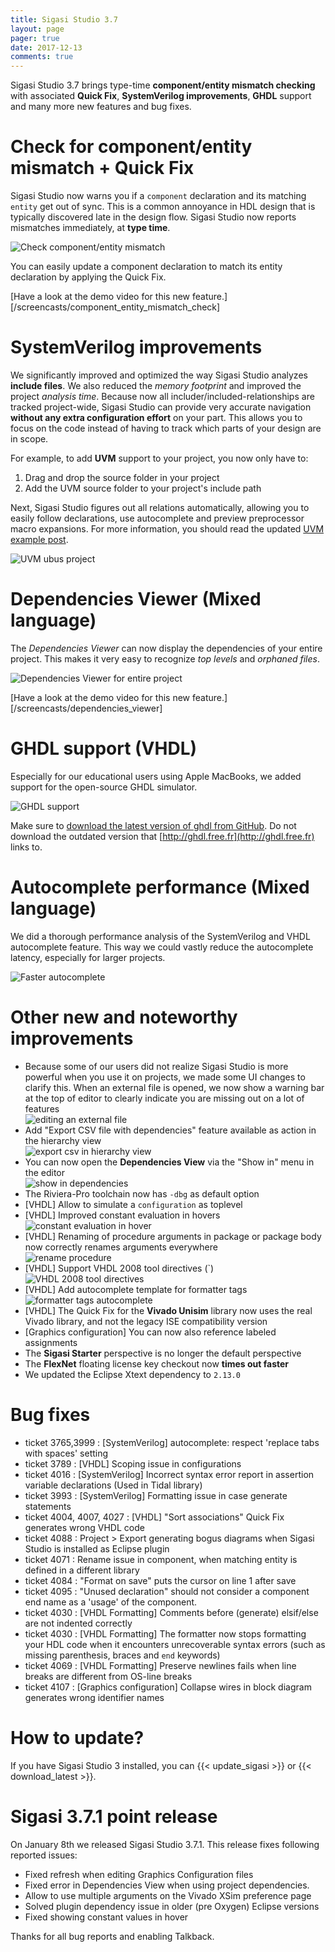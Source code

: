 ```yaml
---
title: Sigasi Studio 3.7
layout: page
pager: true
date: 2017-12-13
comments: true
---
```

Sigasi Studio 3.7 brings type-time **component/entity mismatch checking** with associated **Quick Fix**,
**SystemVerilog improvements**, **GHDL** support and many more new features and bug fixes.

# Check for component/entity mismatch + Quick Fix

Sigasi Studio now warns you if a `component` declaration and its matching `entity` get out of sync.
This is a common annoyance in HDL design that is typically discovered late in the design flow.
Sigasi Studio now reports mismatches immediately, at **type time**.

![Check component/entity mismatch](3.7/linting_component_entity.png)

You can easily update a component declaration to match its entity declaration by applying the Quick Fix.

[Have a look at the demo video for this new feature.][/screencasts/component_entity_mismatch_check]

# SystemVerilog improvements

We significantly improved and optimized the way Sigasi Studio analyzes **include files**.
We also reduced the *memory footprint* and improved the project *analysis time*.
Because now all includer/included-relationships are tracked project-wide,
Sigasi Studio can provide very accurate navigation **without any extra configuration effort** on your part.
This allows you to focus on the code instead of having to track which parts of your design are in scope.

For example, to add **UVM** support to your project, you now only have to:

1. Drag and drop the source folder in your project
2. Add the UVM source folder to your project's include path

Next, Sigasi Studio figures out all relations automatically, allowing you to easily follow declarations, use autocomplete and preview preprocessor macro expansions.
For more information, you should read the updated [UVM example post](/tech/systemverilog-uvm-demo).

![UVM ubus project](3.7/uvm_ubus.png)

# Dependencies Viewer (Mixed language)

The *Dependencies Viewer* can now display the dependencies of your entire project.
This makes it very easy to recognize *top levels* and *orphaned files*.

![Dependencies Viewer for entire project](3.7/dependencies_project.png)

[Have a look at the demo video for this new feature.][/screencasts/dependencies_viewer]

# GHDL support (VHDL)

Especially for our educational users using Apple MacBooks, we added support for the open-source GHDL simulator.

![GHDL support](3.7/ghdl_support.png)

Make sure to [download the latest version of ghdl from GitHub](https://github.com/tgingold/ghdl/releases).
Do not download the outdated version that [http://ghdl.free.fr](http://ghdl.free.fr) links to.

# Autocomplete performance (Mixed language)

We did a thorough performance analysis of the SystemVerilog and VHDL autocomplete feature.
This way we could vastly reduce the autocomplete latency, especially for larger projects.

![Faster autocomplete](3.7/faster_autocomplete.png)

# Other new and noteworthy improvements

* Because some of our users did not realize Sigasi Studio is more powerful when you use it on projects, we made some UI changes to clarify this. When an external file is opened, we now show a warning bar at the top of editor to clearly indicate you are missing out on a lot of features  
  ![editing an external file](3.7/external_file_banner.png)
* Add "Export CSV file with dependencies" feature available as action in the hierarchy view  
  ![export csv in hierarchy view](3.7/csv_hierarchy.png)
* You can now open the **Dependencies View** via the "Show in" menu in the editor  
  ![show in dependencies](3.7/show_in_dependencies.png)
* The Riviera-Pro toolchain now has `-dbg` as default option
* \[VHDL] Allow to simulate a `configuration` as toplevel
* \[VHDL] Improved constant evaluation in hovers  
  ![constant evaluation in hover](3.7/constant_evaluation_hover.png)
* \[VHDL] Renaming of procedure arguments in package or package body now correctly renames arguments everywhere  
  ![rename procedure](3.7/rename_procedure_parameter.png)
* \[VHDL] Support VHDL 2008 tool directives (`)  
  ![VHDL 2008 tool directives](3.7/vhdl2008_tool_directive.png)
* \[VHDL] Add autocomplete template for formatter tags  
  ![formatter tags autocomplete](3.7/formatter_tags.png)
* \[VHDL] The Quick Fix for the **Vivado Unisim** library now uses the real Vivado library, and not the legacy ISE compatibility version
* \[Graphics configuration] You can now also reference labeled assignments
* The **Sigasi Starter** perspective is no longer the default perspective
* The **FlexNet** floating license key checkout now **times out faster**
* We updated the Eclipse Xtext dependency to `2.13.0`

# Bug fixes

* ticket 3765,3999 : \[SystemVerilog] autocomplete: respect 'replace tabs with spaces' setting
* ticket 3789 : \[VHDL] Scoping issue in configurations
* ticket 4016 : \[SystemVerilog] Incorrect syntax error report in assertion variable declarations (Used in Tidal library)
* ticket 3993 : \[SystemVerilog] Formatting issue in case generate statements
* ticket 4004, 4007, 4027 : \[VHDL] "Sort associations" Quick Fix generates wrong VHDL code
* ticket 4088 : Project > Export generating bogus diagrams when Sigasi Studio is installed as Eclipse plugin
* ticket 4071 : Rename issue in component, when matching entity is defined in a different library
* ticket 4084 : "Format on save" puts the cursor on line 1 after save
* ticket 4095 : "Unused declaration" should not consider a component end name as a 'usage' of the component.
* ticket 4030 : \[VHDL Formatting] Comments before (generate) elsif/else are not indented correctly
* ticket 4030 : \[VHDL Formatting] The formatter now stops formatting your HDL code when it encounters unrecoverable syntax errors (such as missing parenthesis, braces and `end` keywords)
* ticket 4069 : \[VHDL Formatting] Preserve newlines fails when line breaks are different from OS-line breaks
* ticket 4107 : \[Graphics configuration] Collapse wires in block diagram generates wrong identifier names

# How to update?

If you have Sigasi Studio 3 installed, you can {{< update_sigasi >}} or {{< download_latest >}}.

# Sigasi 3.7.1 point release

On January 8th we released Sigasi Studio 3.7.1. This release fixes following reported issues:

* Fixed refresh when editing Graphics Configuration files
* Fixed error in Dependencies View when using project dependencies.
* Allow to use multiple arguments on the Vivado XSim preference page
* Solved plugin dependency issue in older (pre Oxygen) Eclipse versions
* Fixed showing constant values in hover

Thanks for all bug reports and enabling Talkback.